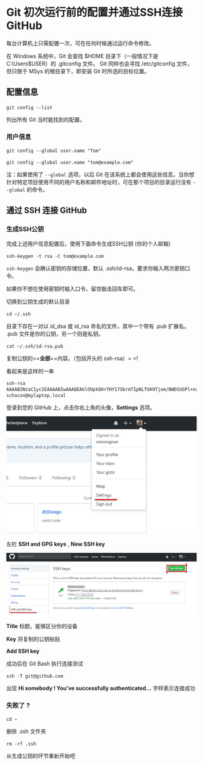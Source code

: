 # Git 初次运行前的配置并通过SSH连接GitHub

每台计算机上只需配置一次，可在任何时候通过运行命令修改。

在 Windows 系统中，Git 会查找 $HOME 目录下（一般情况下是 C:\Users\$USER）的 .gitconfig 文件。
Git 同样也会寻找 /etc/gitconfig 文件，但只限于 MSys 的根目录下，即安装 Git 时所选的目标位置。



## 配置信息

`git config --list`

列出所有 Git 当时能找到的配置。



### 用户信息

`git config --global user.name "Tom"`

`git config --global user.name "tom@example.com"`

注：如果使用了 `--global` 选项，以后 Git 在该系统上都会使用这些信息。当你想针对特定项目使用不同的用户名称和邮件地址时，可在那个项目的目录运行没有 `--global` 的命令。



## 通过 SSH 连接 GitHub

### 生成SSH公钥

完成上述用户信息配置后，使用下面命令生成SSH公钥 (你的个人邮箱)

`ssh-keygen -t rsa -C tom@example.com`

`ssh-keygen` 会确认密钥的存储位置，默认 .ssh/id-rsa，要求你输入两次密钥口令。

如果你不想在使用密钥时输入口令，留空敲击回车即可。

切换到公钥生成的默认目录

`cd ~/.ssh`

目录下存在一对以 id_dsa 或 id_rsa 命名的文件，其中一个带有 .pub 扩展名。 .pub 文件是你的公钥，另一个则是私钥。

`cat ~/.ssh/id-rsa.pub`

复制公钥的==**全部**==内容。（包括开头的 ssh-rsa）= =!

看起来是这样的一串

```
ssh-rsa AAAAB3NzaC1yc2EAAAABIwAAAQEAklOUpkDHrfHY17SbrmTIpNLTGK9Tjom/BWDSUGPl+nafzlHDTYW7hdI4yZ5ew18JH4JW9jbhUFrviQzM7xlELEVf4h9lFX5QVkbPppSwg0cda3Pbv7kOdJ/MTyBlWXFCR+HAo3FXRitBqxiX1nKhXpHAZsMciLq8V6RjsNAQwdsdMFvSlVK/7XAt3FaoJoAsncM1Q9x5+3V0Ww68/eIFmb1zuUFljQJKprrX88XypNDvjYNby6vw/Pb0rwert/EnmZ+AW4OZPnTPI89ZPmVMLuayrD2cE86Z/il8b+gw3r3+1nKatmIkjn2so1d01QraTlMqVSsbxNrRFi9wrf+M7Q== schacon@mylaptop.local
```



登录到您的 GitHub 上，点击你右上角的头像，**Settings** 选项。

![](images\configuration\1.jpg)

左栏 **SSH and GPG keys**  , **New SSH key**

![](images\configuration\2.jpg)

**Title** 标题，能够区分你的设备

**Key** 将复制的公钥粘贴 

**Add SSH key**



成功后在 Git Bash 执行连接测试

`ssh -T git@github.com`

出现 **Hi somebody ! You've successfully authenticated...** 字样表示连接成功



### 失败了 ?

`cd ~`

删除 .ssh 文件夹

`rm -rf .ssh`

从生成公钥的环节重新开始吧 

